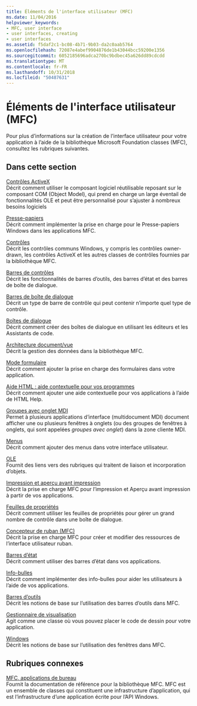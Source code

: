```yaml
---
title: Éléments de l'interface utilisateur (MFC)
ms.date: 11/04/2016
helpviewer_keywords:
- MFC, user interface
- user interfaces, creating
- user interfaces
ms.assetid: f5daf2c1-bc08-4b71-9b03-da2c0aab5764
ms.openlocfilehash: 72087e4abef9904876de1b43044bcc59200e1356
ms.sourcegitcommit: 6052185696adca270bc9bdbec45a626dd89cdcdd
ms.translationtype: MT
ms.contentlocale: fr-FR
ms.lasthandoff: 10/31/2018
ms.locfileid: "50487631"
---
```

# <a name="user-interface-elements-mfc"></a>Éléments de l'interface utilisateur (MFC)

Pour plus d’informations sur la création de l’interface utilisateur pour votre application à l’aide de la bibliothèque Microsoft Foundation classes (MFC), consultez les rubriques suivantes.

## <a name="in-this-section"></a>Dans cette section

[Contrôles ActiveX](../mfc/activex-controls.md)<br/>
Décrit comment utiliser le composant logiciel réutilisable reposant sur le composant COM (Object Model), qui prend en charge un large éventail de fonctionnalités OLE et peut être personnalisé pour s’ajuster à nombreux besoins logiciels

[Presse-papiers](../mfc/clipboard.md)<br/>
Décrit comment implémenter la prise en charge pour le Presse-papiers Windows dans les applications MFC.

[Contrôles](../mfc/controls-mfc.md)<br/>
Décrit les contrôles communs Windows, y compris les contrôles owner-drawn, les contrôles ActiveX et les autres classes de contrôles fournies par la bibliothèque MFC.

[Barres de contrôles](../mfc/control-bars.md)<br/>
Décrit les fonctionnalités de barres d’outils, des barres d’état et des barres de boîte de dialogue.

[Barres de boîte de dialogue](../mfc/dialog-bars.md)<br/>
Décrit un type de barre de contrôle qui peut contenir n’importe quel type de contrôle.

[Boîtes de dialogue](../mfc/dialog-boxes.md)<br/>
Décrit comment créer des boîtes de dialogue en utilisant les éditeurs et les Assistants de code.

[Architecture document/vue](../mfc/document-view-architecture.md)<br/>
Décrit la gestion des données dans la bibliothèque MFC.

[Mode formulaire](../mfc/form-views-mfc.md)<br/>
Décrit comment ajouter la prise en charge des formulaires dans votre application.

[Aide HTML : aide contextuelle pour vos programmes](../mfc/html-help-context-sensitive-help-for-your-programs.md)<br/>
Décrit comment ajouter une aide contextuelle pour vos applications à l’aide de HTML Help.

[Groupes avec onglet MDI](../mfc/mdi-tabbed-groups.md)<br/>
Permet à plusieurs applications d’interface (multidocument MDI) document afficher une ou plusieurs fenêtres à onglets (ou des groupes de fenêtres à onglets, qui sont appelées *groupes avec onglet*) dans la zone cliente MDI.

[Menus](../mfc/menus-mfc.md)<br/>
Décrit comment ajouter des menus dans votre interface utilisateur.

[OLE](../mfc/ole-mfc.md)<br/>
Fournit des liens vers des rubriques qui traitent de liaison et incorporation d’objets.

[Impression et aperçu avant impression](../mfc/printing-and-print-preview.md)<br/>
Décrit la prise en charge MFC pour l’impression et Aperçu avant impression à partir de vos applications.

[Feuilles de propriétés](../mfc/property-sheets-mfc.md)<br/>
Décrit comment utiliser les feuilles de propriétés pour gérer un grand nombre de contrôle dans une boîte de dialogue.

[Concepteur de ruban (MFC)](../mfc/ribbon-designer-mfc.md)<br/>
Décrit la prise en charge MFC pour créer et modifier des ressources de l’interface utilisateur ruban.

[Barres d’état](../mfc/status-bars.md)<br/>
Décrit comment utiliser des barres d’état dans vos applications.

[Info-bulles](../mfc/tool-tips.md)<br/>
Décrit comment implémenter des info-bulles pour aider les utilisateurs à l’aide de vos applications.

[Barres d’outils](../mfc/toolbars.md)<br/>
Décrit les notions de base sur l’utilisation des barres d’outils dans MFC.

[Gestionnaire de visualisation](../mfc/visualization-manager.md)<br/>
Agit comme une classe où vous pouvez placer le code de dessin pour votre application.

[Windows](../mfc/windows.md)<br/>
Décrit les notions de base sur l’utilisation des fenêtres dans MFC.

## <a name="related-sections"></a>Rubriques connexes

[MFC, applications de bureau](../mfc/mfc-desktop-applications.md)<br/>
Fournit la documentation de référence pour la bibliothèque MFC. MFC est un ensemble de classes qui constituent une infrastructure d’application, qui est l’infrastructure d’une application écrite pour l’API Windows.

